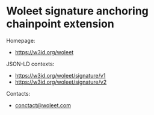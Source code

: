 # Woleet signature anchoring chainpoint extension


Homepage:
* https://w3id.org/woleet

JSON-LD contexts:
* https://w3id.org/woleet/signature/v1
* https://w3id.org/woleet/signature/v2

Contacts: 
* conctact@woleet.com
